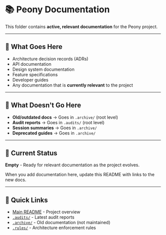 # 📚 Peony Documentation

This folder contains **active, relevant documentation** for the Peony project.

---

## 📁 What Goes Here

- Architecture decision records (ADRs)
- API documentation
- Design system documentation
- Feature specifications
- Developer guides
- Any documentation that is **currently relevant** to the project

---

## 📂 What Doesn't Go Here

- **Old/outdated docs** → Goes in `.archive/` (root level)
- **Audit reports** → Goes in `.audits/` (root level)
- **Session summaries** → Goes in `.archive/`
- **Deprecated guides** → Goes in `.archive/`

---

## 🎯 Current Status

**Empty** - Ready for relevant documentation as the project evolves.

When you add documentation here, update this README with links to the new docs.

---

## 🔗 Quick Links

- [Main README](../README.md) - Project overview
- [`.audits/`](../.audits/) - Latest audit reports
- [`.archive/`](../.archive/) - Old documentation (not maintained)
- [`.rules/`](../.rules/) - Architecture enforcement rules

